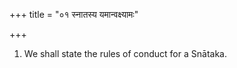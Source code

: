 +++
title = "०१ स्नातस्य यमान्वक्ष्यामः"

+++
1. We shall state the rules of conduct for a Snātaka.
